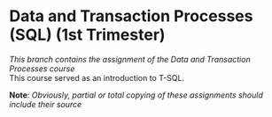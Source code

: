 # Data and Transaction Processes (SQL) (1st Trimester)

*This branch contains the assignment of the Data and Transaction Processes course*<br>
This course served as an introduction to T-SQL.

**Note**: *Obviously, partial or total copying of these assignments should include their source*
